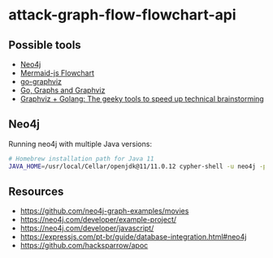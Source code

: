 # attack-graph-flow-flowchart-api

## Possible tools

- [Neo4j](https://neo4j.com/developer/get-started/)
- [Mermaid-js Flowchart](https://mermaid-js.github.io/mermaid/#/./flowchart?id=flowcharts-basic-syntax)
- [go-graphviz](https://github.com/goccy/go-graphviz)
- [Go, Graphs and Graphviz](https://tpaschalis.github.io/golang-graphviz/)
- [Graphviz + Golang: The geeky tools to speed up technical brainstorming](https://levelup.gitconnected.com/graphviz-golang-the-geeky-combo-for-technical-brainstorming-76d8992d5812)


## Neo4j

Running neo4j with multiple Java versions:

```bash
# Homebrew installation path for Java 11
JAVA_HOME=/usr/local/Cellar/openjdk@11/11.0.12 cypher-shell -u neo4j -p <password>
```

## Resources

- https://github.com/neo4j-graph-examples/movies
- https://neo4j.com/developer/example-project/
- https://neo4j.com/developer/javascript/
- https://expressjs.com/pt-br/guide/database-integration.html#neo4j
- https://github.com/hacksparrow/apoc


